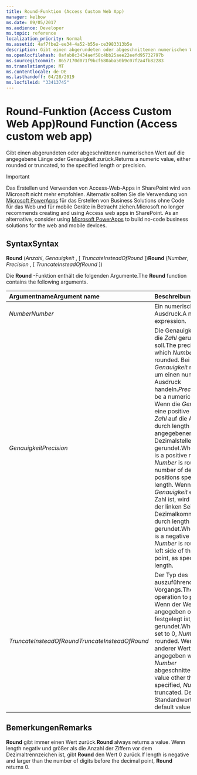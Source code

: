 ```yaml
---
title: Round-Funktion (Access Custom Web App)
manager: kelbow
ms.date: 09/05/2017
ms.audience: Developer
ms.topic: reference
localization_priority: Normal
ms.assetid: 4af7fbe2-ee34-4a52-b55e-ce3983313b5e
description: Gibt einen abgerundeten oder abgeschnittenen numerischen Wert auf die angegebene Länge oder Genauigkeit zurück.
ms.openlocfilehash: 0afab8c3434aef58c4bb25aee22eefd95732797b
ms.sourcegitcommit: 8657170d071f9bcf680aba50b9c07f2a4fb82283
ms.translationtype: MT
ms.contentlocale: de-DE
ms.lasthandoff: 04/28/2019
ms.locfileid: "33413745"
---
```

# <a name="round-function-access-custom-web-app"></a><span data-ttu-id="d635f-103">Round-Funktion (Access Custom Web App)</span><span class="sxs-lookup"><span data-stu-id="d635f-103">Round Function (Access custom web app)</span></span>

<span data-ttu-id="d635f-104">Gibt einen abgerundeten oder abgeschnittenen numerischen Wert auf die angegebene Länge oder Genauigkeit zurück.</span><span class="sxs-lookup"><span data-stu-id="d635f-104">Returns a numeric value, either rounded or truncated, to the specified length or precision.</span></span>
  
> [!IMPORTANT]
> <span data-ttu-id="d635f-p101">Das Erstellen und Verwenden von Access-Web-Apps in SharePoint wird von Microsoft nicht mehr empfohlen. Alternativ sollten Sie die Verwendung von [Microsoft PowerApps](https://powerapps.microsoft.com/en-us/) für das Erstellen von Business Solutions ohne Code für das Web und für mobile Geräte in Betracht ziehen.</span><span class="sxs-lookup"><span data-stu-id="d635f-p101">Microsoft no longer recommends creating and using Access web apps in SharePoint. As an alternative, consider using [Microsoft PowerApps](https://powerapps.microsoft.com/en-us/) to build no-code business solutions for the web and mobile devices.</span></span> 
  
## <a name="syntax"></a><span data-ttu-id="d635f-107">Syntax</span><span class="sxs-lookup"><span data-stu-id="d635f-107">Syntax</span></span>

 <span data-ttu-id="d635f-108">**Round** (*Anzahl*, *Genauigkeit* , [ *TruncateInsteadOfRound* ])</span><span class="sxs-lookup"><span data-stu-id="d635f-108">**Round** (*Number*, *Precision*  , [  *TruncateInsteadOfRound*  ])</span></span> 
  
<span data-ttu-id="d635f-109">Die **Round** -Funktion enthält die folgenden Argumente.</span><span class="sxs-lookup"><span data-stu-id="d635f-109">The **Round** function contains the following arguments.</span></span> 
  
|<span data-ttu-id="d635f-110">**Argumentname**</span><span class="sxs-lookup"><span data-stu-id="d635f-110">**Argument name**</span></span>|<span data-ttu-id="d635f-111">**Beschreibung**</span><span class="sxs-lookup"><span data-stu-id="d635f-111">**Description**</span></span>|
|:-----|:-----|
| <span data-ttu-id="d635f-112">*Number*</span><span class="sxs-lookup"><span data-stu-id="d635f-112">*Number*</span></span>  <br/> |<span data-ttu-id="d635f-113">Ein numerischer Ausdruck.</span><span class="sxs-lookup"><span data-stu-id="d635f-113">A numeric expression.</span></span>  <br/> |
| <span data-ttu-id="d635f-114">*Genauigkeit*</span><span class="sxs-lookup"><span data-stu-id="d635f-114">*Precision*</span></span>  <br/> |<span data-ttu-id="d635f-115">Die Genauigkeit, mit der die *Zahl* gerundet werden soll.</span><span class="sxs-lookup"><span data-stu-id="d635f-115">The precision to which  *Number*  is to be rounded.</span></span>  <span data-ttu-id="d635f-116">Bei der *Genauigkeit* muss es sich um einen numerischen Ausdruck handeln.</span><span class="sxs-lookup"><span data-stu-id="d635f-116">*Precision*  must be a numeric expression.</span></span> <span data-ttu-id="d635f-117">Wenn die *Genauigkeit* eine positive Zahl ist, wird *Zahl* auf die Anzahl der durch length angegebenen Dezimalstellen gerundet.</span><span class="sxs-lookup"><span data-stu-id="d635f-117">When  *Precision*  is a positive number,  *Number*  is rounded to the number of decimal positions specified by length.</span></span> <span data-ttu-id="d635f-118">Wenn die *Genauigkeit* eine negative Zahl ist, wird die *Zahl* auf der linken Seite des Dezimalkommas, wie durch length angegeben, gerundet.</span><span class="sxs-lookup"><span data-stu-id="d635f-118">When  *Precision*  is a negative number,  *Number*  is rounded on the left side of the decimal point, as specified by length.</span></span>  <br/> |
| <span data-ttu-id="d635f-119">*TruncateInsteadOfRound*</span><span class="sxs-lookup"><span data-stu-id="d635f-119">*TruncateInsteadOfRound*</span></span>  <br/> |<span data-ttu-id="d635f-120">Der Typ des auszuführenden Vorgangs.</span><span class="sxs-lookup"><span data-stu-id="d635f-120">The type of operation to perform.</span></span> <span data-ttu-id="d635f-121">Wenn der Wert nicht angegeben oder auf 0 festgelegt ist, wird *Zahl* gerundet.</span><span class="sxs-lookup"><span data-stu-id="d635f-121">When omitted or set to 0,  *Number*  is rounded.</span></span> <span data-ttu-id="d635f-122">Wenn ein anderer Wert als 0 angegeben wird, wird *Number* abgeschnitten.</span><span class="sxs-lookup"><span data-stu-id="d635f-122">When a value other than 0 is specified,  *Number*  is truncated.</span></span> <span data-ttu-id="d635f-123">Der Standardwert ist 0.</span><span class="sxs-lookup"><span data-stu-id="d635f-123">The default value is 0.</span></span>  <br/> |
   
## <a name="remarks"></a><span data-ttu-id="d635f-124">Bemerkungen</span><span class="sxs-lookup"><span data-stu-id="d635f-124">Remarks</span></span>

 <span data-ttu-id="d635f-125">**Round** gibt immer einen Wert zurück.</span><span class="sxs-lookup"><span data-stu-id="d635f-125">**Round** always returns a value.</span></span> <span data-ttu-id="d635f-126">Wenn length negativ und größer als die Anzahl der Ziffern vor dem Dezimaltrennzeichen ist, gibt **Round** den Wert 0 zurück.</span><span class="sxs-lookup"><span data-stu-id="d635f-126">If length is negative and larger than the number of digits before the decimal point, **Round** returns 0.</span></span> 
  

